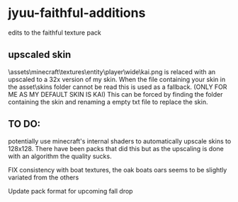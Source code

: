 # jyuu-faithful-additions
edits to the faithful texture pack

## upscaled skin
\assets\minecraft\textures\entity\player\wide\kai.png 
is relaced with an upscaled to a 32x version of my skin.
When the file containing your skin in the asset\skins folder cannot be read this is used as a fallback. (ONLY FOR ME AS MY DEFAULT SKIN IS KAI)
This can be forced by finding the folder containing the skin and renaming a empty txt file to replace the skin.

## TO DO:
potentially use minecraft's internal shaders to automatically upscale skins to 128x128. There have been packs that did this but as the upscaling is done with an algorithm the quality sucks.

FIX consistency with boat textures, the oak boats oars seems to be slightly variated from the others

Update pack format for upcoming fall drop
